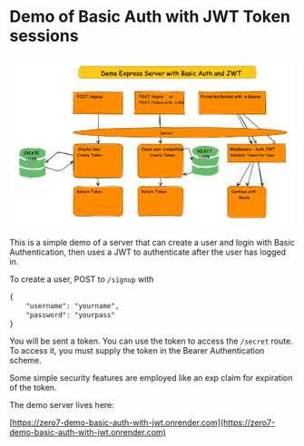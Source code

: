 # Demo of Basic Auth with JWT Token sessions

![Whiteboard diagram of server scheme](docs/07-demo-express-server-with-basic-auth-and-jwt.png)

This is a simple demo of a server that can create a user and login with Basic Authentication, then uses a JWT to authenticate after the user has logged in.

To create a user, POST to `/signup` with

    {
        "username": "yourname",
        "password": "yourpass"
    }

You will be sent a token. You can use the token to access the `/secret` route. To access it, you must supply the token in the Bearer Authentication scheme.

Some simple security features are employed like an exp claim for expiration of the token.

The demo server lives here:

[https://zero7-demo-basic-auth-with-jwt.onrender.com](https://zero7-demo-basic-auth-with-jwt.onrender.com)
